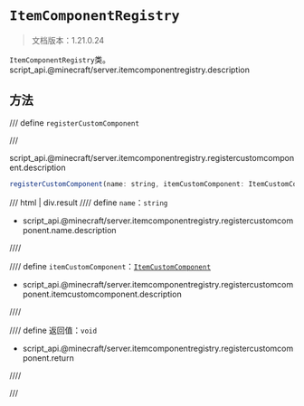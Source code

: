 # `ItemComponentRegistry`

> 文档版本：1.21.0.24

`ItemComponentRegistry`类。script_api.@minecraft/server.itemcomponentregistry.description

## 方法

/// define
`registerCustomComponent`


///

script_api.@minecraft/server.itemcomponentregistry.registercustomcomponent.description

```js
registerCustomComponent(name: string, itemCustomComponent: ItemCustomComponent): void
```

/// html | div.result
//// define
`name`：`string`

- script_api.@minecraft/server.itemcomponentregistry.registercustomcomponent.name.description


////

//// define
`itemCustomComponent`：[`ItemCustomComponent`](./itemcustomcomponent.md)

- script_api.@minecraft/server.itemcomponentregistry.registercustomcomponent.itemcustomcomponent.description


////

//// define
返回值：`void`

- script_api.@minecraft/server.itemcomponentregistry.registercustomcomponent.return


////

///

